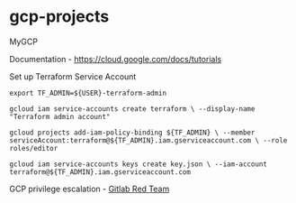 # gcp-projects
MyGCP

Documentation - https://cloud.google.com/docs/tutorials

Set up Terraform Service Account

`export TF_ADMIN=${USER}-terraform-admin`

`gcloud iam service-accounts create terraform \
  --display-name "Terraform admin account"`

`gcloud projects add-iam-policy-binding ${TF_ADMIN} \
  --member serviceAccount:terraform@${TF_ADMIN}.iam.gserviceaccount.com \
  --role roles/editor`
  
`gcloud iam service-accounts keys create key.json \
  --iam-account terraform@${TF_ADMIN}.iam.gserviceaccount.com`

GCP privilege escalation - [Gitlab Red Team](https://about.gitlab.com/blog/2020/02/12/plundering-gcp-escalating-privileges-in-google-cloud-platform/?utm_medium=social&utm_source=twitter&utm_campaign=blog)
